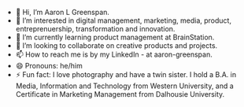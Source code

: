 - 👋 Hi, I’m Aaron L Greenspan.
- 👀 I’m interested in digital management, marketing, media, product, entreprenuership, transformation and innovation.
- 🌱 I’m currently learning product management at BrainStation.
- 💞️ I’m looking to collaborate on creative products and projects.
- 📫 How to reach me is by my LinkedIn - at aaron-greenspan. 
- 😄 Pronouns: he/him
- ⚡ Fun fact: I love photography and have a twin sister. I hold a B.A. in Media, Information and Technology from Western University, and a Certificate in Marketing Management from Dalhousie University.

<!---
LEWYSLENS/LEWYSLENS is a ✨ special ✨ repository because its `README.md` (this file) appears on your GitHub profile.
You can click the Preview link to take a look at your changes.
--->
